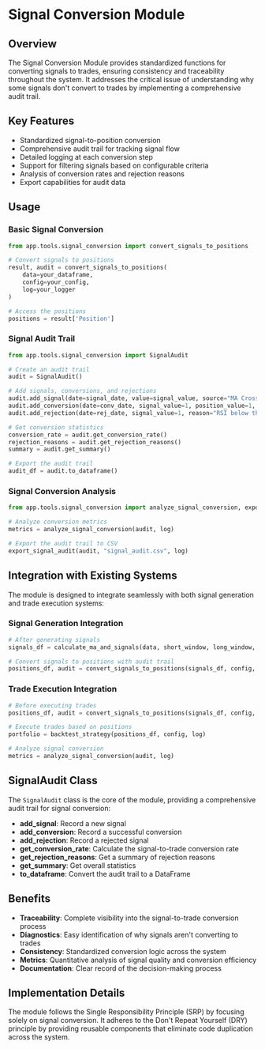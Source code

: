 # Signal Conversion Module

## Overview

The Signal Conversion Module provides standardized functions for converting signals to trades, ensuring consistency and traceability throughout the system. It addresses the critical issue of understanding why some signals don't convert to trades by implementing a comprehensive audit trail.

## Key Features

- Standardized signal-to-position conversion
- Comprehensive audit trail for tracking signal flow
- Detailed logging at each conversion step
- Support for filtering signals based on configurable criteria
- Analysis of conversion rates and rejection reasons
- Export capabilities for audit data

## Usage

### Basic Signal Conversion

```python
from app.tools.signal_conversion import convert_signals_to_positions

# Convert signals to positions
result, audit = convert_signals_to_positions(
    data=your_dataframe,
    config=your_config,
    log=your_logger
)

# Access the positions
positions = result['Position']
```

### Signal Audit Trail

```python
from app.tools.signal_conversion import SignalAudit

# Create an audit trail
audit = SignalAudit()

# Add signals, conversions, and rejections
audit.add_signal(date=signal_date, value=signal_value, source="MA Cross")
audit.add_conversion(date=conv_date, signal_value=1, position_value=1, reason="Standard shift")
audit.add_rejection(date=rej_date, signal_value=1, reason="RSI below threshold")

# Get conversion statistics
conversion_rate = audit.get_conversion_rate()
rejection_reasons = audit.get_rejection_reasons()
summary = audit.get_summary()

# Export the audit trail
audit_df = audit.to_dataframe()
```

### Signal Conversion Analysis

```python
from app.tools.signal_conversion import analyze_signal_conversion, export_signal_audit

# Analyze conversion metrics
metrics = analyze_signal_conversion(audit, log)

# Export the audit trail to CSV
export_signal_audit(audit, "signal_audit.csv", log)
```

## Integration with Existing Systems

The module is designed to integrate seamlessly with both signal generation and trade execution systems:

### Signal Generation Integration

```python
# After generating signals
signals_df = calculate_ma_and_signals(data, short_window, long_window, config, log)

# Convert signals to positions with audit trail
positions_df, audit = convert_signals_to_positions(signals_df, config, log)
```

### Trade Execution Integration

```python
# Before executing trades
positions_df, audit = convert_signals_to_positions(signals_df, config, log)

# Execute trades based on positions
portfolio = backtest_strategy(positions_df, config, log)

# Analyze signal conversion
metrics = analyze_signal_conversion(audit, log)
```

## SignalAudit Class

The `SignalAudit` class is the core of the module, providing a comprehensive audit trail for signal conversion:

- **add_signal**: Record a new signal
- **add_conversion**: Record a successful conversion
- **add_rejection**: Record a rejected signal
- **get_conversion_rate**: Calculate the signal-to-trade conversion rate
- **get_rejection_reasons**: Get a summary of rejection reasons
- **get_summary**: Get overall statistics
- **to_dataframe**: Convert the audit trail to a DataFrame

## Benefits

- **Traceability**: Complete visibility into the signal-to-trade conversion process
- **Diagnostics**: Easy identification of why signals aren't converting to trades
- **Consistency**: Standardized conversion logic across the system
- **Metrics**: Quantitative analysis of signal quality and conversion efficiency
- **Documentation**: Clear record of the decision-making process

## Implementation Details

The module follows the Single Responsibility Principle (SRP) by focusing solely on signal conversion. It adheres to the Don't Repeat Yourself (DRY) principle by providing reusable components that eliminate code duplication across the system.
